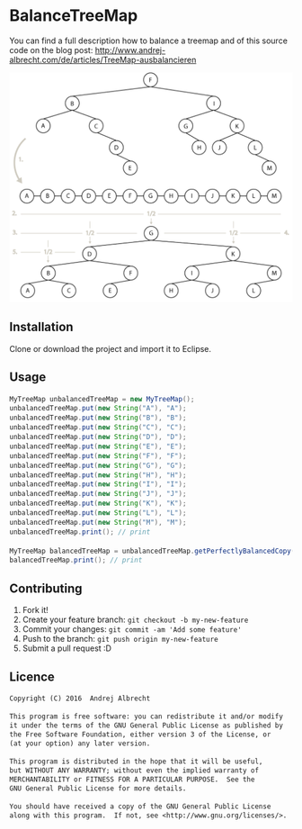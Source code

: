 # BalanceTreeMap

You can find a full description how to balance a treemap and of this source code on the blog post: http://www.andrej-albrecht.com/de/articles/TreeMap-ausbalancieren

![alt tag](https://github.com/Andrej1A/BalanceTreeMap/raw/master/doc/Balancing-TreeMap.png)

## Installation
Clone or download the project and import it to Eclipse.

## Usage

```java
MyTreeMap unbalancedTreeMap = new MyTreeMap();
unbalancedTreeMap.put(new String("A"), "A");
unbalancedTreeMap.put(new String("B"), "B");
unbalancedTreeMap.put(new String("C"), "C");
unbalancedTreeMap.put(new String("D"), "D");
unbalancedTreeMap.put(new String("E"), "E");
unbalancedTreeMap.put(new String("F"), "F");
unbalancedTreeMap.put(new String("G"), "G");
unbalancedTreeMap.put(new String("H"), "H");
unbalancedTreeMap.put(new String("I"), "I");
unbalancedTreeMap.put(new String("J"), "J");
unbalancedTreeMap.put(new String("K"), "K");
unbalancedTreeMap.put(new String("L"), "L");
unbalancedTreeMap.put(new String("M"), "M");
unbalancedTreeMap.print(); // print
	
MyTreeMap balancedTreeMap = unbalancedTreeMap.getPerfectlyBalancedCopy();
balancedTreeMap.print(); // print
```

## Contributing
1. Fork it!
2. Create your feature branch: `git checkout -b my-new-feature`
3. Commit your changes: `git commit -am 'Add some feature'`
4. Push to the branch: `git push origin my-new-feature`
5. Submit a pull request :D


## Licence
    Copyright (C) 2016  Andrej Albrecht
 
    This program is free software: you can redistribute it and/or modify
    it under the terms of the GNU General Public License as published by
    the Free Software Foundation, either version 3 of the License, or
    (at your option) any later version.

    This program is distributed in the hope that it will be useful,
    but WITHOUT ANY WARRANTY; without even the implied warranty of
    MERCHANTABILITY or FITNESS FOR A PARTICULAR PURPOSE.  See the
    GNU General Public License for more details.

    You should have received a copy of the GNU General Public License
    along with this program.  If not, see <http://www.gnu.org/licenses/>.
